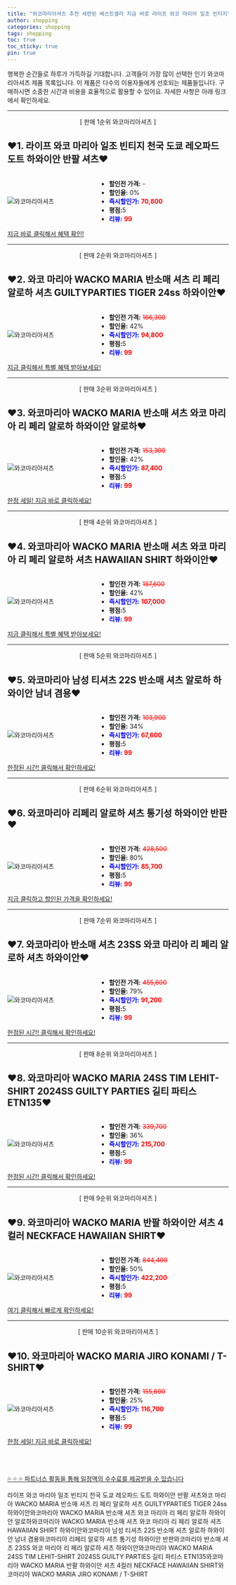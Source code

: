 ```yaml
---
title: "와코마리아셔츠 추천 세련된 베스트셀러 지금 바로 라이프 와코 마리아 일조 빈티지"
author: shopping
categories: shopping
tags: shopping
toc: true
toc_sticky: true
pin: true
---
```

행복한 순간들로 하루가 가득하길 기대합니다. 고객들이 가장 많이 선택한 인기 와코마리아셔츠 제품 목록입니다. 이 제품은 다수의 이용자들에게 선호되는 제품들입니다. 구매하시면 소중한 시간과 비용을 효율적으로 활용할 수 있어요. 자세한 사항은 아래 링크에서 확인하세요.

---
<p class="toplist" style="margin: 0 auto; display: block; width: fit-content;">[ 판매 1순위 와코마리아셔츠 ]</p>

<h2><strong>❤️1. 라이프 와코 마리아 일조 빈티지 천국 도쿄 레오파드 도트 하와이안 반팔 셔츠❤️</strong></h2>

<div style="display: flex; align-items: center;">
    <div style="flex: 0.4;">
        <img src="https://thumbnail10.coupangcdn.com/thumbnails/remote/230x230ex/image/vendor_inventory/9b56/288385536e9bc23687c483e7332bd8e1447a255ac92d39a2348a9082638f.png" alt="와코마리아셔츠" style="max-width: 100%;">
    </div>
    <div style="flex: 0.6; margin-left: 10px;">
        <ul>
            <li><strong>할인전 가격:</strong> <del style="color: red;">-</del></li>
            <li><strong>할인율:</strong> 0%</li>
            <li><span style='color:blue'><strong>즉시할인가:</strong></span> <span style='color:red'><strong>70,800</strong></span></li>
            <li><strong>평점:</strong>5</li>
            <li><span style='color:blue'><strong>리뷰:</strong></span> <span style='color:red'><strong>99</strong></span></li>
        </ul>
    </div>
</div>
<div class="center">
    <a href="https://selin100587001.github.io?lptag=AF9450613&subid=githubio&pageKey=7850564497&traceid=V0-153&itemId=21396565715&vendorItemId=88453225874" class="myButton">
        지금 바로 클릭해서 혜택 확인!
    </a>
</div>


---
<p class="toplist" style="margin: 0 auto; display: block; width: fit-content;">[ 판매 2순위 와코마리아셔츠 ]</p>

<h2><strong>❤️2. 와코 마리아 WACKO MARIA 반소매 셔츠 리 페리 알로하 셔츠 GUILTYPARTIES TIGER 24ss 하와이안❤️</strong></h2>

<div style="display: flex; align-items: center;">
    <div style="flex: 0.4;">
        <img src="https://thumbnail6.coupangcdn.com/thumbnails/remote/230x230ex/image/vendor_inventory/ae23/94d76945068abce850af7824b8c99a1d2ec6221a7b875c55135e1f7c4243.png" alt="와코마리아셔츠" style="max-width: 100%;">
    </div>
    <div style="flex: 0.6; margin-left: 10px;">
        <ul>
            <li><strong>할인전 가격:</strong> <del style="color: red;">166,300</del></li>
            <li><strong>할인율:</strong> 42%</li>
            <li><span style='color:blue'><strong>즉시할인가:</strong></span> <span style='color:red'><strong>94,800</strong></span></li>
            <li><strong>평점:</strong>5</li>
            <li><span style='color:blue'><strong>리뷰:</strong></span> <span style='color:red'><strong>99</strong></span></li>
        </ul>
    </div>
</div>
<div class="center">
    <a href="https://selin100587001.github.io?lptag=AF9450613&subid=githubio&pageKey=8213696233&traceid=V0-153&itemId=23585135603&vendorItemId=90611019443" class="myButton">
        지금 클릭해서 특별 혜택 받아보세요!
    </a>
</div>


---
<p class="toplist" style="margin: 0 auto; display: block; width: fit-content;">[ 판매 3순위 와코마리아셔츠 ]</p>

<h2><strong>❤️3. 와코마리아 WACKO MARIA 반소매 셔츠 와코 마리아 리 페리 알로하 하와이안 알로하❤️</strong></h2>

<div style="display: flex; align-items: center;">
    <div style="flex: 0.4;">
        <img src="https://thumbnail7.coupangcdn.com/thumbnails/remote/230x230ex/image/vendor_inventory/4598/ec1a8eaa65e345bf827f408419d06b100c530d77fabb044ef9aaf4007dfe.png" alt="와코마리아셔츠" style="max-width: 100%;">
    </div>
    <div style="flex: 0.6; margin-left: 10px;">
        <ul>
            <li><strong>할인전 가격:</strong> <del style="color: red;">153,300</del></li>
            <li><strong>할인율:</strong> 42%</li>
            <li><span style='color:blue'><strong>즉시할인가:</strong></span> <span style='color:red'><strong>87,400</strong></span></li>
            <li><strong>평점:</strong>5</li>
            <li><span style='color:blue'><strong>리뷰:</strong></span> <span style='color:red'><strong>99</strong></span></li>
        </ul>
    </div>
</div>
<div class="center">
    <a href="https://selin100587001.github.io?lptag=AF9450613&subid=githubio&pageKey=8211737590&traceid=V0-153&itemId=23572890335&vendorItemId=90598826286" class="myButton">
        한정 세일! 지금 바로 클릭하세요!
    </a>
</div>


---
<p class="toplist" style="margin: 0 auto; display: block; width: fit-content;">[ 판매 4순위 와코마리아셔츠 ]</p>

<h2><strong>❤️4. 와코마리아 WACKO MARIA 반소매 셔츠 와코 마리아 리 페리 알로하 셔츠 HAWAIIAN SHIRT 하와이안❤️</strong></h2>

<div style="display: flex; align-items: center;">
    <div style="flex: 0.4;">
        <img src="https://thumbnail8.coupangcdn.com/thumbnails/remote/230x230ex/image/vendor_inventory/d113/cbef39dccebf3503e28b55bcfae5f282d8f724d39855cc6c5819f91625fa.png" alt="와코마리아셔츠" style="max-width: 100%;">
    </div>
    <div style="flex: 0.6; margin-left: 10px;">
        <ul>
            <li><strong>할인전 가격:</strong> <del style="color: red;">187,600</del></li>
            <li><strong>할인율:</strong> 42%</li>
            <li><span style='color:blue'><strong>즉시할인가:</strong></span> <span style='color:red'><strong>107,000</strong></span></li>
            <li><strong>평점:</strong>5</li>
            <li><span style='color:blue'><strong>리뷰:</strong></span> <span style='color:red'><strong>99</strong></span></li>
        </ul>
    </div>
</div>
<div class="center">
    <a href="https://selin100587001.github.io?lptag=AF9450613&subid=githubio&pageKey=8213698416&traceid=V0-153&itemId=23585140264&vendorItemId=90611024362" class="myButton">
        지금 클릭해서 특별 혜택 받아보세요!
    </a>
</div>


---
<p class="toplist" style="margin: 0 auto; display: block; width: fit-content;">[ 판매 5순위 와코마리아셔츠 ]</p>

<h2><strong>❤️5. 와코마리아 남성 티셔츠 22S 반소매 셔츠 알로하 하와이안 남녀 겸용❤️</strong></h2>

<div style="display: flex; align-items: center;">
    <div style="flex: 0.4;">
        <img src="https://thumbnail6.coupangcdn.com/thumbnails/remote/230x230ex/image/vendor_inventory/9ff8/38de6a6fd86fd55f28be2a3ba1c6c40d0a6acb27434c6c6ede8f0e7a220c.png" alt="와코마리아셔츠" style="max-width: 100%;">
    </div>
    <div style="flex: 0.6; margin-left: 10px;">
        <ul>
            <li><strong>할인전 가격:</strong> <del style="color: red;">103,900</del></li>
            <li><strong>할인율:</strong> 34%</li>
            <li><span style='color:blue'><strong>즉시할인가:</strong></span> <span style='color:red'><strong>67,600</strong></span></li>
            <li><strong>평점:</strong>5</li>
            <li><span style='color:blue'><strong>리뷰:</strong></span> <span style='color:red'><strong>99</strong></span></li>
        </ul>
    </div>
</div>
<div class="center">
    <a href="https://selin100587001.github.io?lptag=AF9450613&subid=githubio&pageKey=8193270139&traceid=V0-153&itemId=23454709279&vendorItemId=90481438311" class="myButton">
        한정된 시간! 클릭해서 확인하세요!
    </a>
</div>


---
<p class="toplist" style="margin: 0 auto; display: block; width: fit-content;">[ 판매 6순위 와코마리아셔츠 ]</p>

<h2><strong>❤️6. 와코마리아 리페리 알로하 셔츠 통기성 하와이안 반판❤️</strong></h2>

<div style="display: flex; align-items: center;">
    <div style="flex: 0.4;">
        <img src="https://thumbnail10.coupangcdn.com/thumbnails/remote/230x230ex/image/vendor_inventory/5c17/577eaea467892cd871e69af73dafbb77569506d05ab12b4535bba2df988f.png" alt="와코마리아셔츠" style="max-width: 100%;">
    </div>
    <div style="flex: 0.6; margin-left: 10px;">
        <ul>
            <li><strong>할인전 가격:</strong> <del style="color: red;">428,500</del></li>
            <li><strong>할인율:</strong> 80%</li>
            <li><span style='color:blue'><strong>즉시할인가:</strong></span> <span style='color:red'><strong>85,700</strong></span></li>
            <li><strong>평점:</strong>5</li>
            <li><span style='color:blue'><strong>리뷰:</strong></span> <span style='color:red'><strong>99</strong></span></li>
        </ul>
    </div>
</div>
<div class="center">
    <a href="https://selin100587001.github.io?lptag=AF9450613&subid=githubio&pageKey=8209913170&traceid=V0-153&itemId=23560993112&vendorItemId=90586980725" class="myButton">
        지금 클릭하고 할인된 가격을 확인하세요!
    </a>
</div>


---
<p class="toplist" style="margin: 0 auto; display: block; width: fit-content;">[ 판매 7순위 와코마리아셔츠 ]</p>

<h2><strong>❤️7. 와코마리아 반소매 셔츠 23SS 와코 마리아 리 페리 알로하 셔츠 하와이안❤️</strong></h2>

<div style="display: flex; align-items: center;">
    <div style="flex: 0.4;">
        <img src="https://thumbnail6.coupangcdn.com/thumbnails/remote/230x230ex/image/vendor_inventory/f2b9/862170980ac19f25e68e4590a8234063bc507e1621f69fae3b3f6f5cbabd.png" alt="와코마리아셔츠" style="max-width: 100%;">
    </div>
    <div style="flex: 0.6; margin-left: 10px;">
        <ul>
            <li><strong>할인전 가격:</strong> <del style="color: red;">455,600</del></li>
            <li><strong>할인율:</strong> 79%</li>
            <li><span style='color:blue'><strong>즉시할인가:</strong></span> <span style='color:red'><strong>91,200</strong></span></li>
            <li><strong>평점:</strong>5</li>
            <li><span style='color:blue'><strong>리뷰:</strong></span> <span style='color:red'><strong>99</strong></span></li>
        </ul>
    </div>
</div>
<div class="center">
    <a href="https://selin100587001.github.io?lptag=AF9450613&subid=githubio&pageKey=8209916708&traceid=V0-153&itemId=23561006383&vendorItemId=90586993512" class="myButton">
        한정된 시간! 클릭해서 확인하세요!
    </a>
</div>


---
<p class="toplist" style="margin: 0 auto; display: block; width: fit-content;">[ 판매 8순위 와코마리아셔츠 ]</p>

<h2><strong>❤️8. 와코마리아 WACKO MARIA 24SS TIM LEHIT-SHIRT 2024SS GUILTY PARTIES 길티 파티스 ETN135❤️</strong></h2>

<div style="display: flex; align-items: center;">
    <div style="flex: 0.4;">
        <img src="https://thumbnail9.coupangcdn.com/thumbnails/remote/230x230ex/image/vendor_inventory/44c0/643b1e7502a4001fc390c751da03ab01aca7c6dcf5b3f44f672e0ec626aa.jpg" alt="와코마리아셔츠" style="max-width: 100%;">
    </div>
    <div style="flex: 0.6; margin-left: 10px;">
        <ul>
            <li><strong>할인전 가격:</strong> <del style="color: red;">339,700</del></li>
            <li><strong>할인율:</strong> 36%</li>
            <li><span style='color:blue'><strong>즉시할인가:</strong></span> <span style='color:red'><strong>215,700</strong></span></li>
            <li><strong>평점:</strong>5</li>
            <li><span style='color:blue'><strong>리뷰:</strong></span> <span style='color:red'><strong>99</strong></span></li>
        </ul>
    </div>
</div>
<div class="center">
    <a href="https://selin100587001.github.io?lptag=AF9450613&subid=githubio&pageKey=7980520436&traceid=V0-153&itemId=22139424887&vendorItemId=89186104331" class="myButton">
        한정된 시간! 클릭해서 확인하세요!
    </a>
</div>


---
<p class="toplist" style="margin: 0 auto; display: block; width: fit-content;">[ 판매 9순위 와코마리아셔츠 ]</p>

<h2><strong>❤️9. 와코마리아 WACKO MARIA 반팔 하와이안 셔츠 4컬러 NECKFACE HAWAIIAN SHIRT❤️</strong></h2>

<div style="display: flex; align-items: center;">
    <div style="flex: 0.4;">
        <img src="https://thumbnail10.coupangcdn.com/thumbnails/remote/230x230ex/image/vendor_inventory/090a/36d005c2999ba5bedf911e27747f243b474168301fe0b2db8360bc514df1.jpg" alt="와코마리아셔츠" style="max-width: 100%;">
    </div>
    <div style="flex: 0.6; margin-left: 10px;">
        <ul>
            <li><strong>할인전 가격:</strong> <del style="color: red;">844,400</del></li>
            <li><strong>할인율:</strong> 50%</li>
            <li><span style='color:blue'><strong>즉시할인가:</strong></span> <span style='color:red'><strong>422,200</strong></span></li>
            <li><strong>평점:</strong>5</li>
            <li><span style='color:blue'><strong>리뷰:</strong></span> <span style='color:red'><strong>99</strong></span></li>
        </ul>
    </div>
</div>
<div class="center">
    <a href="https://selin100587001.github.io?lptag=AF9450613&subid=githubio&pageKey=7854897612&traceid=V0-153&itemId=21419509293&vendorItemId=88475713317" class="myButton">
        여기 클릭해서 빠르게 확인하세요!
    </a>
</div>


---
<p class="toplist" style="margin: 0 auto; display: block; width: fit-content;">[ 판매 10순위 와코마리아셔츠 ]</p>

<h2><strong>❤️10. 와코마리아 WACKO MARIA JIRO KONAMI / T-SHIRT❤️</strong></h2>

<div style="display: flex; align-items: center;">
    <div style="flex: 0.4;">
        <img src="https://thumbnail7.coupangcdn.com/thumbnails/remote/230x230ex/image/vendor_inventory/7b07/698299630fe2a10ad561da3b2b028684c214903d6355b1e94f159142f39e.jpg" alt="와코마리아셔츠" style="max-width: 100%;">
    </div>
    <div style="flex: 0.6; margin-left: 10px;">
        <ul>
            <li><strong>할인전 가격:</strong> <del style="color: red;">155,600</del></li>
            <li><strong>할인율:</strong> 25%</li>
            <li><span style='color:blue'><strong>즉시할인가:</strong></span> <span style='color:red'><strong>116,700</strong></span></li>
            <li><strong>평점:</strong>5</li>
            <li><span style='color:blue'><strong>리뷰:</strong></span> <span style='color:red'><strong>99</strong></span></li>
        </ul>
    </div>
</div>
<div class="center">
    <a href="https://selin100587001.github.io?lptag=AF9450613&subid=githubio&pageKey=7880011537&traceid=V0-153&itemId=21547660172&vendorItemId=88600471035" class="myButton">
        한정 세일! 지금 바로 클릭하세요!
    </a>
</div>

<br><br><br>[💦 💦 💦 파트너스 활동을 통해 일정액의 수수료를 제공받을 수 있습니다](https://link.coupang.com/a/bcpT2c)<br><br>라이프 와코 마리아 일조 빈티지 천국 도쿄 레오파드 도트 하와이안 반팔 셔츠와코 마리아 WACKO MARIA 반소매 셔츠 리 페리 알로하 셔츠 GUILTYPARTIES TIGER 24ss 하와이안와코마리아 WACKO MARIA 반소매 셔츠 와코 마리아 리 페리 알로하 하와이안 알로하와코마리아 WACKO MARIA 반소매 셔츠 와코 마리아 리 페리 알로하 셔츠 HAWAIIAN SHIRT 하와이안와코마리아 남성 티셔츠 22S 반소매 셔츠 알로하 하와이안 남녀 겸용와코마리아 리페리 알로하 셔츠 통기성 하와이안 반판와코마리아 반소매 셔츠 23SS 와코 마리아 리 페리 알로하 셔츠 하와이안와코마리아 WACKO MARIA 24SS TIM LEHIT-SHIRT 2024SS GUILTY PARTIES 길티 파티스 ETN135와코마리아 WACKO MARIA 반팔 하와이안 셔츠 4컬러 NECKFACE HAWAIIAN SHIRT와코마리아 WACKO MARIA JIRO KONAMI / T-SHIRT